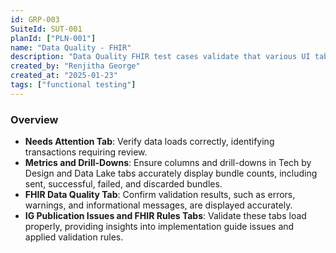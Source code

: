 ```yaml
---
id: GRP-003
SuiteId: SUT-001
planId: ["PLN-001"]
name: "Data Quality - FHIR"
description: "Data Quality FHIR test cases validate that various UI tabs and columns correctly display data and metrics related to FHIR JSON files sent to the FHIR /Bundle endpoint."
created_by: "Renjitha George"
created_at: "2025-01-23"
tags: ["functional testing"]
---
```


### Overview

- **Needs Attention Tab**: Verify data loads correctly, identifying transactions
  requiring review.
- **Metrics and Drill-Downs**: Ensure columns and drill-downs in Tech by Design
  and Data Lake tabs accurately display bundle counts, including sent,
  successful, failed, and discarded bundles.
- **FHIR Data Quality Tab**: Confirm validation results, such as errors,
  warnings, and informational messages, are displayed accurately.
- **IG Publication Issues and FHIR Rules Tabs**: Validate these tabs load
  properly, providing insights into implementation guide issues and applied
  validation rules.
